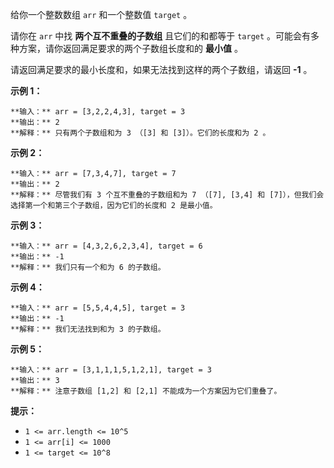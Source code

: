 给你一个整数数组 `arr` 和一个整数值 `target` 。

请你在 `arr` 中找 **两个互不重叠的子数组**  且它们的和都等于 `target` 。可能会有多种方案，请你返回满足要求的两个子数组长度和的
**最小值** 。

请返回满足要求的最小长度和，如果无法找到这样的两个子数组，请返回 **-1**  。



**示例 1：**

    
    
    **输入：** arr = [3,2,2,4,3], target = 3
    **输出：** 2
    **解释：** 只有两个子数组和为 3 （[3] 和 [3]）。它们的长度和为 2 。
    

**示例 2：**

    
    
    **输入：** arr = [7,3,4,7], target = 7
    **输出：** 2
    **解释：** 尽管我们有 3 个互不重叠的子数组和为 7 （[7], [3,4] 和 [7]），但我们会选择第一个和第三个子数组，因为它们的长度和 2 是最小值。
    

**示例 3：**

    
    
    **输入：** arr = [4,3,2,6,2,3,4], target = 6
    **输出：** -1
    **解释：** 我们只有一个和为 6 的子数组。
    

**示例 4：**

    
    
    **输入：** arr = [5,5,4,4,5], target = 3
    **输出：** -1
    **解释：** 我们无法找到和为 3 的子数组。
    

**示例 5：**

    
    
    **输入：** arr = [3,1,1,1,5,1,2,1], target = 3
    **输出：** 3
    **解释：** 注意子数组 [1,2] 和 [2,1] 不能成为一个方案因为它们重叠了。
    



**提示：**

  * `1 <= arr.length <= 10^5`
  * `1 <= arr[i] <= 1000`
  * `1 <= target <= 10^8`

